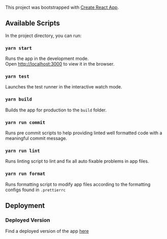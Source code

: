 This project was bootstrapped with [Create React App](https://github.com/facebook/create-react-app).

## Available Scripts

In the project directory, you can run:

### `yarn start`

Runs the app in the development mode.<br />
Open [http://localhost:3000](http://localhost:3000) to view it in the browser.

### `yarn test`

Launches the test runner in the interactive watch mode.<br />

### `yarn build`

Builds the app for production to the `build` folder.<br />

### `yarn run commit`

Runs pre commit scripts to help providing linted well formatted code with a meaningful commit message.<br />

### `yarn run lint`

Runs linting script to lint and fix all auto fixable problems in app files.<br />

### `yarn run format`

Runs formatting script to modify app files according to the formatting configs found in `.prettierrc`

## Deployment

### Deployed Version

Find a deployed version of the app [here](https://koinz-task-management.netlify.app)
